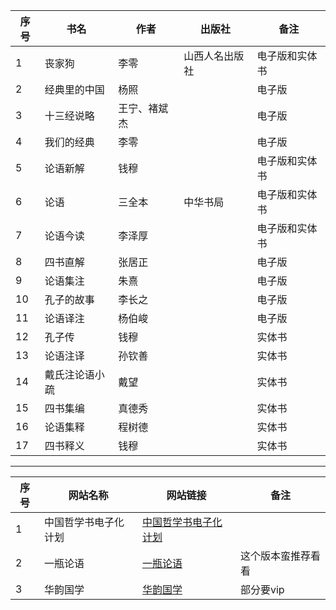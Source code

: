 | 序号 | 书名 | 作者 | 出版社 | 备注 |
| --- | ---| ---| --- | --- |
| 1 | 丧家狗 | 李零 | 山西人名出版社 | 电子版和实体书 |
|2|经典里的中国|杨照| | 电子版|
|3|十三经说略| 王宁、褚斌杰 | | 电子版 |
|4|我们的经典|李零| |电子版|
|5|论语新解| 钱穆||电子版和实体书|
|6|论语|三全本|中华书局| 电子版和实体书|
|7|论语今读| 李泽厚| | 电子版和实体书|
|8|四书直解|张居正| |电子版|
|9|论语集注|朱熹| |电子版|
|10|孔子的故事|李长之| |电子版|
|11|论语译注|杨伯峻||电子版|
|12|孔子传|钱穆||实体书|
|13|论语注译|孙钦善| |实体书|
|14|戴氏注论语小疏| 戴望||实体书|
|15|四书集编|真德秀| | 实体书|
|16|论语集释|程树德| |实体书|
|17|四书释义|钱穆| |实体书|

---
|序号|网站名称|网站链接|备注|
|---|---|---|---|
|1|中国哲学书电子化计划|[中国哲学书电子化计划](https://ctext.org/zhs)| |
|2|一瓶论语|[一瓶论语](http://www.abolybook.org/)|这个版本蛮推荐看看|
|3|华韵国学|[华韵国学](https://www.hygx.org/ebook/book/172)|部分要vip|